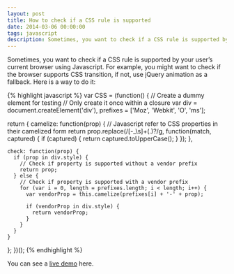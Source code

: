 ```yaml
---
layout: post
title: How to check if a CSS rule is supported
date: 2014-03-06 00:00:00
tags: javascript
description: Sometimes, you want to check if a CSS rule is supported by your user’s current browser using Javascript. For example, you might want to check if the browser supports CSS transition, if not, use jQuery animation as a fallback.
---
```


Sometimes, you want to check if a CSS rule is supported by your user’s current browser using Javascript. For example, you might want to check if the browser supports CSS transition, if not, use jQuery animation as a fallback. Here is a way to do it:

{% highlight javascript %}
var CSS = (function() {
  // Create a dummy element for testing
  // Only create it once within a closure
  var div      = document.createElement('div'),
      prefixes = ['Moz', 'Webkit', 'O', 'ms'];
  
  return {
    camelize: function(prop) {
      // Javascript refer to CSS properties in their camelized form
      return prop.replace(/[-_\s]+(.)?/g, function(match, captured) {
        if (captured) {
          return captured.toUpperCase();
        }
      });
    },

    check: function(prop) {
      if (prop in div.style) {
        // Check if property is supported without a vendor prefix
        return prop;
      } else {
        // Check if property is supported with a vendor prefix
        for (var i = 0, length = prefixes.length; i < length; i++) {
          var vendorProp = this.camelize(prefixes[i] + '-' + prop);
          
          if (vendorProp in div.style) {
            return vendorProp;
          }
        }
      }
    }
  };
})();
{% endhighlight %}

You can see a [live demo](http://jsfiddle.net/dyfchin/5hdPb/3/) here.
